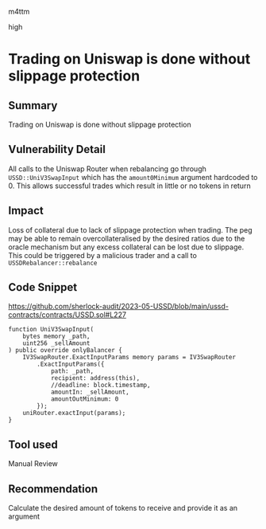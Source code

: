 m4ttm

high

# Trading on Uniswap is done without slippage protection

## Summary
Trading on Uniswap is done without slippage protection

## Vulnerability Detail
All calls to the Uniswap Router when rebalancing go through `USSD::UniV3SwapInput` which has the `amount0Minimum` argument hardcoded to 0. This allows successful trades which result in little or no tokens in return


## Impact
Loss of collateral due to lack of slippage protection when trading. The peg may be able to remain overcollateralised by the desired ratios due to the oracle mechanism but any excess collateral can be lost due to slippage. This could be triggered by a malicious trader and a call to `USSDRebalancer::rebalance`


## Code Snippet
<https://github.com/sherlock-audit/2023-05-USSD/blob/main/ussd-contracts/contracts/USSD.sol#L227>
```solidity
function UniV3SwapInput(
    bytes memory _path,
    uint256 _sellAmount
) public override onlyBalancer {
    IV3SwapRouter.ExactInputParams memory params = IV3SwapRouter
        .ExactInputParams({
            path: _path,
            recipient: address(this),
            //deadline: block.timestamp,
            amountIn: _sellAmount,
            amountOutMinimum: 0
        });
    uniRouter.exactInput(params);
}
```

## Tool used
Manual Review

## Recommendation
Calculate the desired amount of tokens to receive and provide it as an argument
